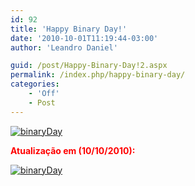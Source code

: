 ```yaml
---
id: 92
title: 'Happy Binary Day!'
date: '2010-10-01T11:19:44-03:00'
author: 'Leandro Daniel'

guid: /post/Happy-Binary-Day!2.aspx
permalink: /index.php/happy-binary-day/
categories:
    - 'Off'
    - Post
---
```


[![binaryDay](http://leandrodaniel.com/pics/binaryDay_thumb_1.jpg "binaryDay")](http://leandrodaniel.com/pics/binaryDay_1.jpg)

**<font color="#ff0000">Atualização em (10/10/2010):</font>**

[![binaryDay](http://leandrodaniel.com/pics/binaryDay_thumb_2.jpg "binaryDay")](http://leandrodaniel.com/pics/binaryDay_2.jpg)